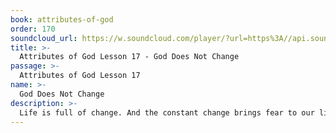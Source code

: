 ```yaml
---
book: attributes-of-god
order: 170
soundcloud_url: https://w.soundcloud.com/player/?url=https%3A//api.soundcloud.com/tracks/
title: >-
  Attributes of God Lesson 17 - God Does Not Change
passage: >-
  Attributes of God Lesson 17
name: >-
  God Does Not Change
description: >-
  Life is full of change. And the constant change brings fear to our lives. In the midst of all the uncertainties of life, there is one Reality that is unchangeable: GOD! This lesson points to seven ways in which God does not change.
---
```


